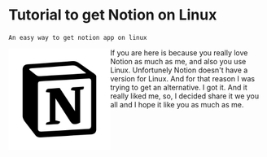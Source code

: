 # Tutorial to get Notion on Linux
    An easy way to get notion app on linux
<img align="left" width="200" height="200" src="notion/notion.png">
 If you are here is because you really love Notion as much as me, and also you use Linux. Unfortunely Notion doesn't have a version for Linux.
 And for that reason I was trying to get an alternative. I got it. And it really liked me, so, I decided share it we you all and I hope it like you  as much as me.
